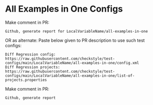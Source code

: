 # All Examples in One Configs
Make comment in PR:
```
Github, generate report for LocalVariableName/all-examples-in-one
```
OR as alternate:
Paste below given to PR description to use such test configs:
```
Diff Regression config: https://raw.githubusercontent.com/checkstyle/test-configs/main/LocalVariableName/all-examples-in-one/config.xml
Diff Regression projects: https://raw.githubusercontent.com/checkstyle/test-configs/main/LocalVariableName/all-examples-in-one/list-of-projects.properties
```
Make comment in PR:
```
Github, generate report
```
